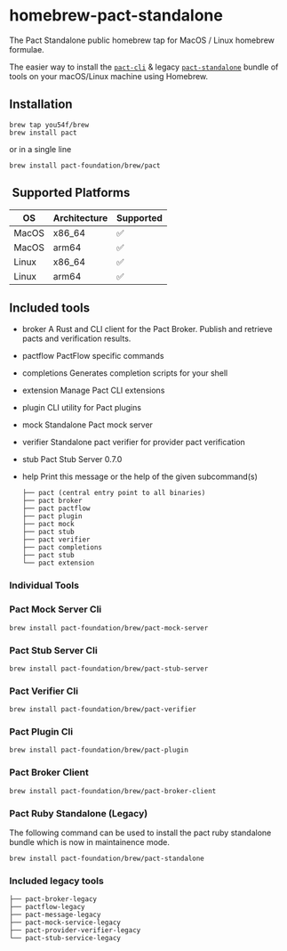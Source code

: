 # homebrew-pact-standalone

The Pact Standalone public homebrew tap for MacOS / Linux homebrew formulae.

The easier way to install the [`pact-cli`](https://github.com/YOU54F/pact-cli) & legacy [`pact-standalone`](https://github.com/pact-foundation/pact-standalone) bundle of tools on your macOS/Linux machine using Homebrew.

## Installation

    brew tap you54f/brew
    brew install pact

or in a single line

    brew install pact-foundation/brew/pact

##  Supported Platforms

| OS      | Architecture | Supported |
| ------- | ------------ | --------- |
| MacOS   | x86_64       | ✅        |
| MacOS   | arm64        | ✅        |
| Linux   | x86_64       | ✅        |
| Linux   | arm64        | ✅        |

## Included tools

- broker       A Rust and CLI client for the Pact Broker. Publish and retrieve pacts and verification  results.
- pactflow     PactFlow specific commands
- completions  Generates completion scripts for your shell
- extension    Manage Pact CLI extensions
- plugin       CLI utility for Pact plugins
- mock         Standalone Pact mock server
- verifier     Standalone pact verifier for provider pact verification
- stub         Pact Stub Server 0.7.0
- help         Print this message or the help of the given subcommand(s)

      ├── pact (central entry point to all binaries)
      ├── pact broker
      ├── pact pactflow
      ├── pact plugin
      ├── pact mock
      ├── pact stub
      ├── pact verifier
      ├── pact completions
      ├── pact stub
      └── pact extension

### Individual Tools

### Pact Mock Server Cli

    brew install pact-foundation/brew/pact-mock-server

### Pact Stub Server Cli

    brew install pact-foundation/brew/pact-stub-server

### Pact Verifier Cli

    brew install pact-foundation/brew/pact-verifier

### Pact Plugin Cli

    brew install pact-foundation/brew/pact-plugin

### Pact Broker Client

    brew install pact-foundation/brew/pact-broker-client

### Pact Ruby Standalone (Legacy)

The following command can be used to install the pact ruby standalone bundle which is now in maintainence mode.

    brew install pact-foundation/brew/pact-standalone

### Included legacy tools

```
├── pact-broker-legacy
├── pactflow-legacy
├── pact-message-legacy
├── pact-mock-service-legacy
├── pact-provider-verifier-legacy
└── pact-stub-service-legacy
```
